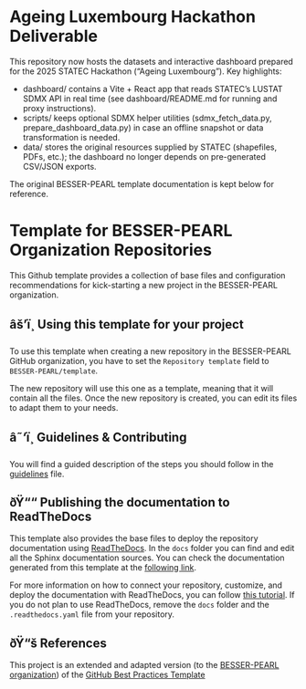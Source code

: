 ﻿# Ageing Luxembourg Hackathon Deliverable

This repository now hosts the datasets and interactive dashboard prepared for the 2025 STATEC Hackathon (“Ageing Luxembourg”). Key highlights:

- dashboard/ contains a Vite + React app that reads STATEC’s LUSTAT SDMX API in real time (see dashboard/README.md for running and proxy instructions).
- scripts/ keeps optional SDMX helper utilities (sdmx_fetch_data.py, prepare_dashboard_data.py) in case an offline snapshot or data transformation is needed.
- data/ stores the original resources supplied by STATEC (shapefiles, PDFs, etc.); the dashboard no longer depends on pre-generated CSV/JSON exports.

The original BESSER-PEARL template documentation is kept below for reference.

# Template for BESSER-PEARL Organization Repositories

This Github template provides a collection of base files and configuration recommendations for kick-starting a new project in the BESSER-PEARL organization.

## âš’ï¸ Using this template for your project

To use this template when creating a new repository in the BESSER-PEARL GitHub organization, you have to set the `Repository template` field to `BESSER-PEARL/template`.

The new repository will use this one as a template, meaning that it will contain all the files. 
Once the new repository is created, you can edit its files to adapt them to your needs.

## â˜‘ï¸ Guidelines & Contributing

You will find a guided description of the steps you should follow in the [guidelines](guidelines.md) file.

## ðŸ““ Publishing the documentation to ReadTheDocs

This template also provides the base files to deploy the repository documentation using [ReadTheDocs](https://docs.readthedocs.io/en/stable/index.html). In the `docs` folder you can find and edit all the Sphinx documentation sources. You can check the documentation generated from this template at the [following link](https://besser-template.readthedocs.io/en/latest/). 

For more information on how to connect your repository, customize, and deploy the documentation with ReadTheDocs, you can follow [this tutorial](https://docs.readthedocs.io/en/stable/tutorial/index.html). If you do not plan to use ReadTheDocs, remove the `docs` folder and the `.readthedocs.yaml` file from your repository.

## ðŸ“š References

This project is an extended and adapted version (to the [BESSER-PEARL organization](https://github.com/organizations/BESSER-PEARL/)) of the [GitHub Best Practices Template](https://github.com/jlcanovas/gh-best-practices-template.git)
